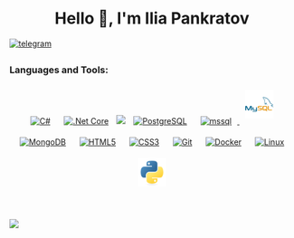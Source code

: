 <h1 align="center">Hello 👋, I'm Ilia Pankratov</h1>
<a href="https://t.me/domlek" target="_blank">
<img src=https://img.shields.io/badge/Telegram-2CA5E0?style=for-the-badge&logo=telegram&logoColor=white alt=telegram style="margin-bottom: 5px;" />
</a>



<h3 align="left">Languages and Tools:</h3>
<p align="center"> 
<a href="https://docs.microsoft.com/en-us/dotnet/csharp/" target="_blank"><img style="margin: 10px" src="https://profilinator.rishav.dev/skills-assets/csharp-original.svg" alt="C#" height="50" /></a>
<a href="https://dotnet.microsoft.com/download" target="_blank"><img style="margin: 10px" src="https://profilinator.rishav.dev/skills-assets/dotnetcore.png" alt=".Net Core" height="50" /></a>
<a href="https://en.wikipedia.org/wiki/ASP.NET_Core"><img src="https://codeopinion.com/wp-content/uploads/2017/06/Bitmap-MEDIUM_ASP.NET-Core-MVC-Logo_2colors_Square_Boxed_RGB.png" height="50"/></a>
<a href="https://www.postgresql.org/" "https://www.postgresql.org/" target="_blank"><img style="margin: 10px" src="https://profilinator.rishav.dev/skills-assets/postgresql-original-wordmark.svg" alt="PostgreSQL" height="50" /></a>
<a href="https://www.microsoft.com/en-us/sql-server" target="_blank" rel="noreferrer"> <img style="margin: 10px" src="https://www.svgrepo.com/show/303229/microsoft-sql-server-logo.svg" alt="mssql" width="50" height="50"/> </a>
<a href="https://www.mysql.com/" target="_blank" rel="noreferrer"> <img style="margin: 10px" src="https://raw.githubusercontent.com/devicons/devicon/master/icons/mysql/mysql-original-wordmark.svg" alt="mysql" width="50" height="50"/> </a>
<a href="https://www.mongodb.com/" target="_blank"><img style="margin: 10px" src="https://profilinator.rishav.dev/skills-assets/mongodb-original-wordmark.svg" alt="MongoDB" height="50" /></a>
<a href="https://en.wikipedia.org/wiki/HTML5" target="_blank"><img style="margin: 10px" src="https://profilinator.rishav.dev/skills-assets/html5-original-wordmark.svg" alt="HTML5" height="50" /></a>
<a href="https://www.w3schools.com/css/" target="_blank"><img style="margin: 10px" src="https://profilinator.rishav.dev/skills-assets/css3-original-wordmark.svg" alt="CSS3" height="50" /></a>
<a href="https://github.com/" target="_blank"><img style="margin: 10px" src="https://profilinator.rishav.dev/skills-assets/git-scm-icon.svg" alt="Git" height="50" /></a>
<a href="https://www.docker.com/" target="_blank"><img style="margin: 10px" src="https://profilinator.rishav.dev/skills-assets/docker-original-wordmark.svg" alt="Docker" height="50" /></a>
<a href="https://www.linux.org/" target="_blank"><img style="margin: 10px" src="https://profilinator.rishav.dev/skills-assets/linux-original.svg" alt="Linux" height="50" /></a>
<a href="https://www.python.org" target="_blank" rel="noreferrer"> <img style="margin: 10px" src="https://raw.githubusercontent.com/devicons/devicon/master/icons/python/python-original.svg" alt="python" width="50" height="50"/> </a> </p>

<br/>

![](http://github-profile-summary-cards.vercel.app/api/cards/profile-details?username=Domkr4t&theme=vue)


<br/>
